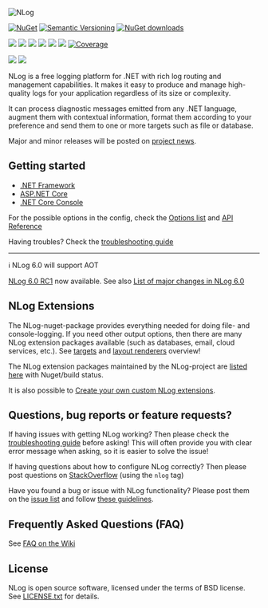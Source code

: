 ![NLog](https://raw.githubusercontent.com/NLog/NLog.github.io/master/images/NLog-logo-only_small.png)

<!--[![Pre-release version](https://img.shields.io/nuget/vpre/NLog.svg)](https://www.nuget.org/packages/NLog)-->
[![NuGet](https://img.shields.io/nuget/v/nlog.svg)](https://www.nuget.org/packages/NLog)
[![Semantic Versioning](https://img.shields.io/badge/semver-2.0.0-3D9FE0.svg)](https://semver.org/)
[![NuGet downloads](https://img.shields.io/nuget/dt/NLog.svg)](https://www.nuget.org/packages/NLog)
<!--[![StackOverflow](https://img.shields.io/stackexchange/stackoverflow/t/nlog.svg?maxAge=2592000&label=stackoverflow)](https://stackoverflow.com/questions/tagged/nlog) -->


[![](https://sonarcloud.io/api/project_badges/measure?project=nlog2&metric=ncloc&branch=dev)](https://sonarcloud.io/dashboard/?id=nlog2&branch=dev) 
[![](https://sonarcloud.io/api/project_badges/measure?project=nlog2&metric=bugs&branch=dev)](https://sonarcloud.io/dashboard/?id=nlog2&branch=dev) 
[![](https://sonarcloud.io/api/project_badges/measure?project=nlog2&metric=vulnerabilities&branch=dev)](https://sonarcloud.io/dashboard/?id=nlog2&branch=dev) 
[![](https://sonarcloud.io/api/project_badges/measure?project=nlog2&metric=code_smells&branch=dev)](https://sonarcloud.io/project/issues?id=nlog2&resolved=false&types=CODE_SMELL&branch=dev) 
[![](https://sonarcloud.io/api/project_badges/measure?project=nlog2&metric=duplicated_lines_density&branch=dev)](https://sonarcloud.io/component_measures/domain/Duplications?id=nlog2&branch=dev) 
[![](https://sonarcloud.io/api/project_badges/measure?project=nlog2&metric=sqale_debt_ratio&branch=dev)](https://sonarcloud.io/dashboard/?id=nlog2&branch=dev) 
[![Coverage](https://sonarcloud.io/api/project_badges/measure?project=nlog2&metric=coverage&branch=dev)](https://sonarcloud.io/dashboard?id=nlog2&branch=dev)


[![](https://img.shields.io/badge/Docs-GitHub%20wiki-brightgreen)](https://github.com/NLog/NLog/wiki)
[![](https://img.shields.io/badge/Troubleshoot-Guide-orange)](https://github.com/nlog/nlog/wiki/Logging-troubleshooting)


NLog is a free logging platform for .NET with rich log routing and management
capabilities. It makes it easy to produce and manage high-quality logs for
your application regardless of its size or complexity.

It can process diagnostic messages emitted from any .NET language, augment
them with contextual information, format them according to your preference
and send them to one or more targets such as file or database.

Major and minor releases will be posted on [project news](https://nlog-project.org/archives/). 

Getting started
---

  * [.NET Framework](https://github.com/NLog/NLog/wiki/Tutorial)
  * [ASP.NET Core](https://github.com/NLog/NLog/wiki/Getting-started-with-ASP.NET-Core-6)
  * [.NET Core Console](https://github.com/NLog/NLog/wiki/Getting-started-with-.NET-Core-2---Console-application)

For the possible options in the config, check the [Options list](https://nlog-project.org/config/) and [API Reference](https://nlog-project.org/documentation/)

Having troubles? Check the [troubleshooting guide](https://github.com/NLog/NLog/wiki/Logging-troubleshooting)

-----


 ℹ️ NLog 6.0 will support AOT

[NLog 6.0 RC1](https://www.nuget.org/packages/NLog/6.0.0-rc1#releasenotes-body-tab) now available. See also [List of major changes in NLog 6.0](https://nlog-project.org/2025/04/29/nlog-6-0-major-changes.html)


NLog Extensions
---
The NLog-nuget-package provides everything needed for doing file- and console-logging. If you need other output options, then there are many NLog extension packages available (such as databases, email, cloud services, etc.).
See [targets](https://nlog-project.org/config/?tab=targets) and [layout renderers](https://nlog-project.org/config/?tab=layout-renderers) overview!

The NLog extension packages maintained by the NLog-project are [listed here](https://github.com/NLog/NLog/blob/dev/packages-and-status.md) with Nuget/build status.

It is also possible to [Create your own custom NLog extensions](https://github.com/NLog/NLog/wiki/Extending-NLog).

Questions, bug reports or feature requests?
---
If having issues with getting NLog working? Then please check the [troubleshooting guide](https://github.com/NLog/NLog/wiki/Logging-troubleshooting) before asking! This will often provide you with clear error message when asking, so it is easier to solve the issue!

If having questions about how to configure NLog correctly? Then please post questions on [StackOverflow](https://stackoverflow.com/questions/tagged/nlog) (using the `nlog` tag)

Have you found a bug or issue with NLog functionality? Please post them on the [issue list](https://github.com/NLog/NLog/issues) and follow [these guidelines](/CONTRIBUTING.md).


Frequently Asked Questions (FAQ)
---
See [FAQ on the Wiki](https://github.com/NLog/NLog/wiki/faq)


License
---
NLog is open source software, licensed under the terms of BSD license.
See [LICENSE.txt](LICENSE.txt) for details.
